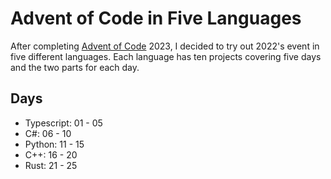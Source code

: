 # Advent of Code in Five Languages

After completing [Advent of Code](https://adventofcode.com) 2023, I decided to try out 2022's event in five different languages.
Each language has ten projects covering five days and the two parts for each day.

## Days
* Typescript: 01 - 05
* C#: 06 - 10
* Python: 11 - 15
* C++: 16 - 20
* Rust: 21 - 25
